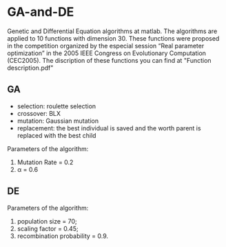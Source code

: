# GA-and-DE
Genetic and Differential Equation algorithms at matlab.
The algorithms are applied to 10 functions with dimension 30. These functions were proposed in the competition organized by the especial session “Real parameter optimization” in the
2005 IEEE Congress on Evolutionary Computation (CEC2005). The discription of these functions you can find at "Function description.pdf"

## GA
- selection: roulette selection
- crossover: BLX
- mutation: Gaussian mutation
- replacement: the best individual is saved and the worth parent is replaced with the best child 

Parameters of the algorithm:
1. Mutation Rate = 0.2
2. α = 0.6

## DE
Parameters of the algorithm:
1. population size = 70;
2. scaling factor = 0.45;
3. recombination probability = 0.9.
